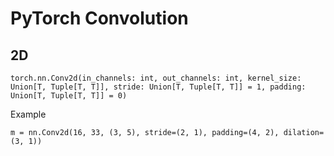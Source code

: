 # PyTorch Convolution

## 2D

`torch.nn.Conv2d(in_channels: int, out_channels: int, kernel_size: Union[T, Tuple[T, T]], stride: Union[T, Tuple[T, T]] = 1, padding: Union[T, Tuple[T, T]] = 0)`

Example

`m = nn.Conv2d(16, 33, (3, 5), stride=(2, 1), padding=(4, 2), dilation=(3, 1))`

